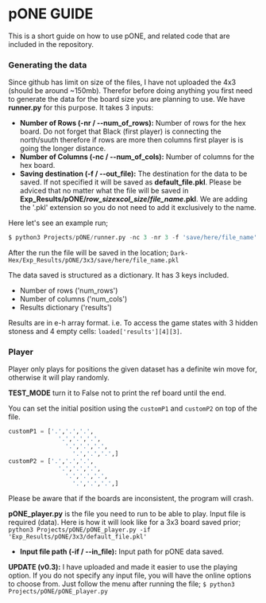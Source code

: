 # pONE GUIDE

This is a short guide on how to use pONE, and related code that are included in the repository.

### Generating the data

Since github has limit on size of the files, I have not uploaded the 4x3 (should be around ~150mb). Therefor before doing anything you first need to generate the data for the board size you are planning to use. We have **runner.py** for this purpose. It takes 3 inputs:

- **Number of Rows (-nr / --num_of_rows):** Number of rows for the hex board. Do not forget that Black (first player) is connecting the north/suuth therefore if rows are more then columns first player is is going the longer distance.
- **Number of Columns (-nc / --num_of_cols):** Number of columns for the hex board.
- **Saving destination (-f / --out_file):** The destination for the data to be saved. If not specified it will be saved as **default_file.pkl**. Please be adviced that no matter what the file will be saved in **Exp_Results/pONE/*row_size*x*col_size*/*file_name*.pkl**. We are adding the '.pkl' extension so you do not need to add it exclusively to the name.

Here let's see an example run;

```python
$ python3 Projects/pONE/runner.py -nc 3 -nr 3 -f 'save/here/file_name'
```

After the run the file will be saved in the location;
```Dark-Hex/Exp_Results/pONE/3x3/save/here/file_name.pkl```

The data saved is structured as a dictionary. It has 3 keys included. 
- Number of rows ('num_rows')
- Number of columns ('num_cols')
- Results dictionary ('results')

Results are in e-h array format. i.e. To access the game states with 3 hidden stoness and 4 empty cells: ```loaded['results'][4][3]```.

### Player

Player only plays for positions the given dataset has a definite win move for, otherwise it will play randomly.

**TEST_MODE** turn it to False not to print the ref board until the end.

You can set the initial position using the ```customP1``` and ```customP2``` on top of the file. 
```python
customP1 = ['.','.','.',
              '.','.','.',
                '.','.','.',
                  '.','.','.',]
customP2 = ['.','.','.',
              '.','.','.',
                '.','.','.',
                  '.','.','.',]
```
Please be aware that if the boards are inconsistent, the program will crash.

**pONE_player.py** is the file you need to run to be able to play. Input file is required (data). Here is how it will look like for a 3x3 board saved prior;
```python3 Projects/pONE/pONE_player.py -if 'Exp_Results/pONE/3x3/default_file.pkl'```

- **Input file path (-if / --in_file):** Input path for pONE data saved.

**UPDATE (v0.3):** I have uploaded and made it easier to use the playing option. If you do not specify any input file, you will have the online options to choose from. Just follow the menu after running the file;
```$ python3 Projects/pONE/pONE_player.py```